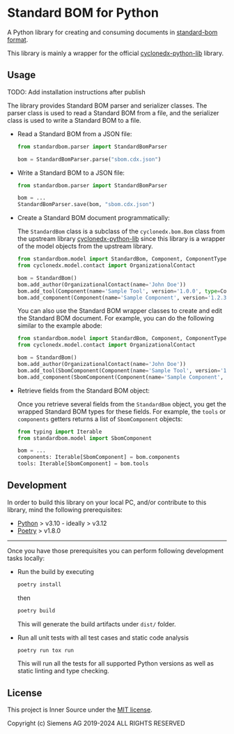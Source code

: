 # Standard BOM for Python

A Python library for creating and consuming documents in
[standard-bom format](https://sbom.siemens.io/latest/format.html).

This library is mainly a wrapper for the official
[cyclonedx-python-lib](https://github.com/CycloneDX/cyclonedx-python-lib/) library.

## Usage

TODO: Add installation instructions after publish

The library provides Standard BOM parser and serializer classes. The parser class is used to read a Standard BOM from a file, and the serializer class is used to write a Standard BOM to a file.

- Read a Standard BOM from a JSON file:

    ```python
    from standardbom.parser import StandardBomParser

    bom = StandardBomParser.parse("sbom.cdx.json")
    ```

- Write a Standard BOM to a JSON file:

    ```python
    from standardbom.parser import StandardBomParser

    bom = ...
    StandardBomParser.save(bom, "sbom.cdx.json")
    ```

- Create a Standard BOM document programmatically:

    The `StandardBom` class is a subclass of the `cyclonedx.bom.Bom` class from the upstream library
    [cyclonedx-python-lib](https://github.com/CycloneDX/cyclonedx-python-lib) since this library is a wrapper of the
    model objects from the upstream library.

    ```python
    from standardbom.model import StandardBom, Component, ComponentType
    from cyclonedx.model.contact import OrganizationalContact

    bom = StandardBom()
    bom.add_author(OrganizationalContact(name='John Doe'))
    bom.add_tool(Component(name='Sample Tool', version='1.0.0', type=ComponentType.APPLICATION))
    bom.add_component(Component(name='Sample Component', version='1.2.3', type=ComponentType.LIBRARY))
    ```
    You can also use the Standard BOM wrapper classes to create and edit the Standard BOM document.
    For example, you can do the following similar to the example abode:

    ```python
    from standardbom.model import StandardBom, Component, ComponentType, SbomComponent
    from cyclonedx.model.contact import OrganizationalContact

    bom = StandardBom()
    bom.add_author(OrganizationalContact(name='John Doe'))
    bom.add_tool(SbomComponent(Component(name='Sample Tool', version='1.0.0', type=ComponentType.APPLICATION)))
    bom.add_component(SbomComponent(Component(name='Sample Component', version='1.2.3', type=ComponentType.LIBRARY)))
    ```

- Retrieve fields from the Standard BOM object:

    Once you retrieve several fields from the `StandardBom` object, you get the wrapped Standard BOM types for these
    fields. For example, the `tools` or `components` getters returns a list of `SbomComponent` objects:

    ```python
    from typing import Iterable
    from standardbom.model import SbomComponent

    bom = ...
    components: Iterable[SbomComponent] = bom.components
    tools: Iterable[SbomComponent] = bom.tools
    ```

## Development

In order to build this library on your local PC, and/or contribute to this library, mind the following prerequisites:

- [Python](https://www.python.org/doc/versions/) > v3.10 - ideally > v3.12
- [Poetry](https://python-poetry.org/) > v1.8.0

---
Once you have those prerequisites you can perform following development tasks locally:

- Run the build by executing

    ```bash
    poetry install
    ```

    then

    ```bash
    poetry build
    ```

    This will generate the build artifacts under `dist/` folder.

- Run all unit tests with all test cases and static code analysis

    ```bash
    poetry run tox run
    ```

    This will run all the tests for all supported Python versions as well as static linting and type checking.

## License

This project is Inner Source under the [MIT license](../LICENSE).

Copyright (c) Siemens AG 2019-2024 ALL RIGHTS RESERVED
